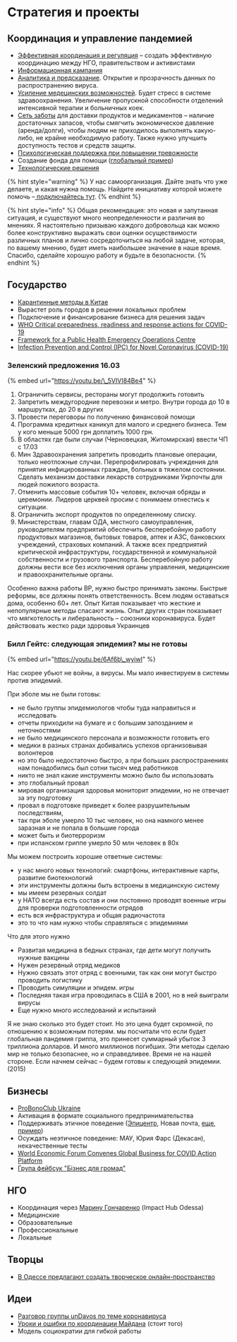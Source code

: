 # Стратегия и проекты

## Координация и управление пандемией

* [Эффективная координация и регуляция](./) – создать эффективную координацию между НГО, правительством и активистами
* [Информационная кампания](informacionnaya-kampaniya.md)
* [Аналитика и предсказание](analitika-mepping-dannykh.md). Открытие и прозрачность данных по распространению вируса. 
* [Усиление медецинских возможностей](sozdanie-bolshego-kolichestvo-medicinskikh-koek-i-personala.md). Будет стресс в системе здравоохранения. Увеличение пропускной способности отделений интенсивной терапии и больничных коек.  
* [Сеть заботы](dostavka-produktov-i-medikamentov.md) для доставки продуктов и медикаментов – наличие достаточных запасов, чтобы смягчить экономическое давление \(аренда/долги\), чтобы людям не приходилось выполнять какую-либо, не крайне необходимую работу. Также нужно улучшить доступность тестов и средств защиты.
* [Психологическая поддержка при повышении тревожности](psychological-support.md)
* Создание фонда для помощи \([глобальный пример](https://www.covid19responsefund.org/)\)
* [Технологические решения](tekhnologicheskie-resheniya.md)

{% hint style="warning" %}
 У нас самоорганизация. Дайте знать что уже делаете, и какая нужна помощь. Найдите инициативу которой можете помочь –[ подключайтесь тут](../organizaciya/informaciya-dlya-volonterov-onboarding.md). 
{% endhint %}

{% hint style="info" %}
Общая рекомендация: это новая и запутанная ситуация, и существуют много неопределенности и различия во мнениях. Я настоятельно призываю каждого добровольца как можно более конструктивно выражать свои оценки осуществимости различных планов и лично сосредоточиться на любой задаче, которая, по вашему мнению, будет иметь наибольшее значение в наше время. Спасибо, сделайте хорошую работу и будьте в безопасности.
{% endhint %}

## Государство

* [Карантинные методы в Китае](https://www.facebook.com/100001226971213/posts/3069131659804370/?d=n)
* Вырастет роль городов в решении локальных проблем
* Подключение и финансирование бизнеса для решения задач
* [WHO Critical preparedness, readiness and response actions for COVID-19](https://www.who.int/docs/default-source/coronaviruse/20200307-cccc-guidance-table-covid-19-final.pdf?sfvrsn=1c8ee193_10)
* [Framework for a Public Health Emergency Operations Centre](https://www.who.int/ihr/publications/9789241565134_eng/en/)
* [Infection Prevention and Control \(IPC\) for Novel Coronavirus \(COVID-19\)](https://openwho.org/courses/COVID-19-IPC-EN)

### Зеленский предложения 16.03

{% embed url="https://youtu.be/\_5VIVI84Be4" %}

1. Ограничить сервисы, рестораны могут продолжить готовить
2. Запретить междугородние перевозки и метро. Внутри города до 10 в маршрутках, до 20 в других
3. Провести переговоры по получению финансовой помощи
4. Программа кредитных каникул для малого и среднего бизнеса. Тем у кого меньше 5000 грн доплатить 1000 грн.
5. В областях где были случаи \(Черновецкая, Житомирская\) ввести ЧП с 17.03
6. Мин Здравоохранения запретить проводить плановые операции, только неотложные случаи. Перепрофилировать учреждения для принятия инфицированных граждан, больных в тяжелом состоянии. Сделать механизм доставки лекарств сотрудниками Укрпочты для людей пожилого возраста.
7. Отменить массовые события 10+ человек, включая обряды и церемонии. Лидеров церквей просим с понимаем отнестись к ситуации.
8. Ограничить экспорт продуктов по определенному списку.
9. Министерствам, главам ОДА, местного самоуправления, руководителям предприятий обеспечить бесперебойную работу продуктовых магазинов, бытовых товаров, аптек и АЗС, банковских учреждений, страховых компаний. А также всех предприятий критической инфраструктуры, государственной и коммунальной собственности и грузового транспорта. Бесперебойную работу должны вести все без исключения органы управления, медицинские и правоохранительные органы.

Особенно важна работы ВР, нужно быстро принимать законы. Быстрые реформы, все должны понять ответственность. Всем людям оставаться дома, особенно 60+ лет. Опыт Китая показывает что жесткие и непопулярные методы спасают жизнь. Опыт других стран показывает что мягкотелость и либеральность – союзники коронавируса. Будет действовать жестко ради здоровья Украинцев

### Билл Гейтс: следующая эпидемия? мы не готовы

{% embed url="https://youtu.be/6Af6b\_wyiwI" %}

Нас скорее убьют не войны, а вирусы. Мы мало инвестируем в системы против эпидемий.

При эболе мы не были готовы:

* не было группы эпидемиологов чтобы туда направиться и исследовать
* отчеты приходили на бумаге и с большим запозданием и неточностями
* не было медицинского персонала и возможности готовить его
* медики в разных странах добивались успехов организовывая волонтеров
* но это было недостаточно быстро, а при больших распространениях нам понадобились был сотни тысяч мед работников
* никто не знал какие инструменты можно было бы использовать
* это глобальный провал
* мировая организация здоровья мониторит эпидемии, но не отвечает за эту подготовку
* провал в подготовке приведет к более разрушительным последствиям,
* так при эболе умерло 10 тыс человек, но она намного менее заразная и не попала в большие города
* может быть и биотерроризм
* при испанском гриппе умерло 50 млн человек в 80х

Мы можем построить хорошие ответные системы:

* у нас много новых технологий: смартфоны, интерактивные карты, развитие биотехнологий
* эти инструменты должны быть встроены в медицинскую систему
* мы имеем резервных солдат
* у НАТО всегда есть состав и они постоянно проводят военные игры для проверки подготовленности отрядов
* есть вся инфраструктура и общая радиочастота
* это то что нам нужно чтобы справляться с эпидемиями

Что для этого нужно

* Развитая медицина в бедных странах, где дети могут получить нужные вакцины
* Нужен резервный отряд медиков
* Нужно связать этот отряд с военными, так как они могут быстро проводить логистику
* Проводить симуляции и эпидем. игры
* Последняя такая игра проводилась в США в 2001, но в ней выиграли вирусы
* Еще нужно много исследований и испытаний

Я не знаю сколько это будет стоит. Но это цена будет скромной, по отношению к возможным потерям. мы посчитали что если будет глобальная пандемия гриппа, это принесет суммарный убыток 3 триллиона долларов. И много миллионов погибших. Эти методы сделаю мир не только безопаснее, но и справедливее. Время не на нашей стороне. Если начнем сейчас – будем готовы к следующей эпидемии. \(2015\)

## Бизнесы

* [ProBonoClub Ukraine](https://probono.org.ua/)
* Активация в формате социального предпринимательства
* Поддерживать этичное поведение \([Эпицентр](https://epicentrk.ua/articles/epitsentr-dba-pro-svoikh-pokuptsiv.html), Новая почта, [еще](https://www.facebook.com/katherine.nozhevnikova/posts/3949743375096052), [пример](https://www.facebook.com/100004766651296/posts/1498923230276551/?d=n)\)
* Осуждать неэтичное поведение: МАУ, Юрия Фарс \(Декасан\), некачественные тесты
* [World Economic Forum Convenes Global Business for COVID Action Platform](https://www.weforum.org/press/2020/03/world-economic-forum-convenes-global-business-for-covid-action-platform)
* [Група фейбсук "Бізнес для громад"](https://www.facebook.com/groups/231308464927219/?ref=share)

## НГО

* Координация через [Марину Гончаренко](https://www.facebook.com/margonchar) \(Impact Hub Odessa\)
* Медицинские
* Образовательные
* Профессиональные
* Локальные 

## Творцы

* [В Одессе предлагают создать творческое онлайн-пространство](https://www.youtube.com/watch?v=YRBPhGujWHc)

## Идеи

* [Разговор группы unDavos по теме коронавируса](https://www.notion.so/4irelabs/Covid-call-15-03-7dd305c3c1534cfc90a4389a3f289740)
* [Уроки и ошибки по координации Майдана](https://rizzoma.com/topic/58b6486fca851222c97f5f30868d7408/0_b_6b0p_4s1t4/) \(стоит того\)
* Модель социократии для гибкой работы

